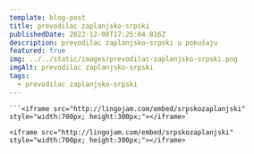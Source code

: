```yaml
---
template: blog-post
title: prevodilac zaplanjsko-srpski
publishedDate: 2022-12-08T17:25:04.816Z
description: prevodilac zaplanjsko-srpski u pokušaju
featured: true
img: ../../static/images/prevodilac-zaplanjsko-srpski.png
imgAlt: prevodilac zaplanjsko-srpski
tags:
  - prevodilac zaplanjsko-srpski
---
```

````
```<iframe src="http://lingojam.com/embed/srpskozaplanjski" style="width:700px; height:300px;"></iframe>`
````

`<iframe src="http://lingojam.com/embed/srpskozaplanjski" style="width:700px; height:300px;"></iframe>`